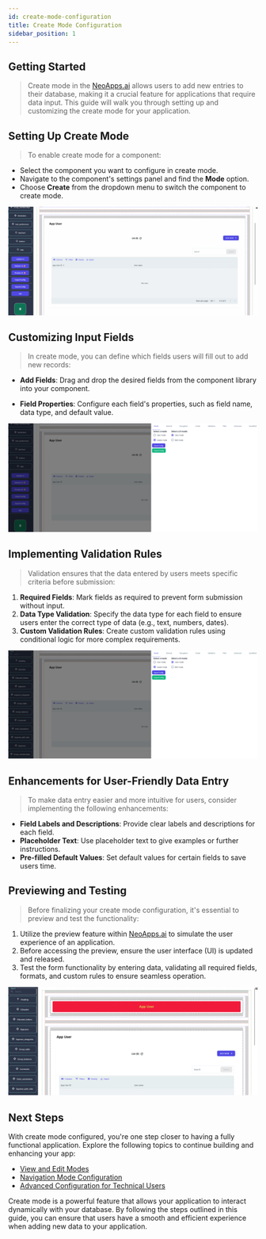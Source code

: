 ```yaml
---
id: create-mode-configuration
title: Create Mode Configuration
sidebar_position: 1
---
```


## Getting Started  

> Create mode in the [NeoApps.ai](https://neoapps.ai/) allows users to add new entries to their database, making it a crucial feature for applications that require data input. This guide will walk you through setting up and customizing the create mode for your application.

## Setting Up Create Mode

> To enable create mode for a component:

- Select the component you want to configure in create mode.
- Navigate to the component's settings panel and find the **Mode** option.
- Choose **Create** from the dropdown menu to switch the component to create mode.

![Create mode selection](../../../static/img/select_create_mode.gif)

## Customizing Input Fields

> In create mode, you can define which fields users will fill out to add new records:

- **Add Fields**: Drag and drop the desired fields from the component library into your component.

- **Field Properties**: Configure each field's properties, such as field name, data type, and default value.

![Customizing Input Fields](../../../static/img/create_form_changes.gif)

## Implementing Validation Rules

> Validation ensures that the data entered by users meets specific criteria before submission:

1. **Required Fields**: Mark fields as required to prevent form submission without input.
2. **Data Type Validation**: Specify the data type for each field to ensure users enter the correct type of data (e.g., text, numbers, dates).
3. **Custom Validation Rules**: Create custom validation rules using conditional logic for more complex requirements.

![Implementing Validation Rules](../../../static/img/add_validation.gif)

## Enhancements for User-Friendly Data Entry

> To make data entry easier and more intuitive for users, consider implementing the following enhancements:

- **Field Labels and Descriptions**: Provide clear labels and descriptions for each field.
- **Placeholder Text**: Use placeholder text to give examples or further instructions.
- **Pre-filled Default Values**: Set default values for certain fields to save users time.

## Previewing and Testing

> Before finalizing your create mode configuration, it's essential to preview and test the functionality:

1. Utilize the preview feature within [NeoApps.ai](https://neoapps.ai/) to simulate the user experience of an application. 
2. Before accessing the preview, ensure the user interface (UI) is updated and released. 
3. Test the form functionality by entering data, validating all required fields, formats, and custom rules to ensure seamless operation.

![Previewing and Testing](../../../static/img/previewui_mode.gif)

## Next Steps

With create mode configured, you're one step closer to having a fully functional application. Explore the following topics to continue building and enhancing your app:

- [View and Edit Modes](./view-and-edit-modes.md)
- [Navigation Mode Configuration](./navigation-mode-configuration.md)
- [Advanced Configuration for Technical Users](../advanced-configuration.md)

Create mode is a powerful feature that allows your application to interact dynamically with your database. By following the steps outlined in this guide, you can ensure that users have a smooth and efficient experience when adding new data to your application.